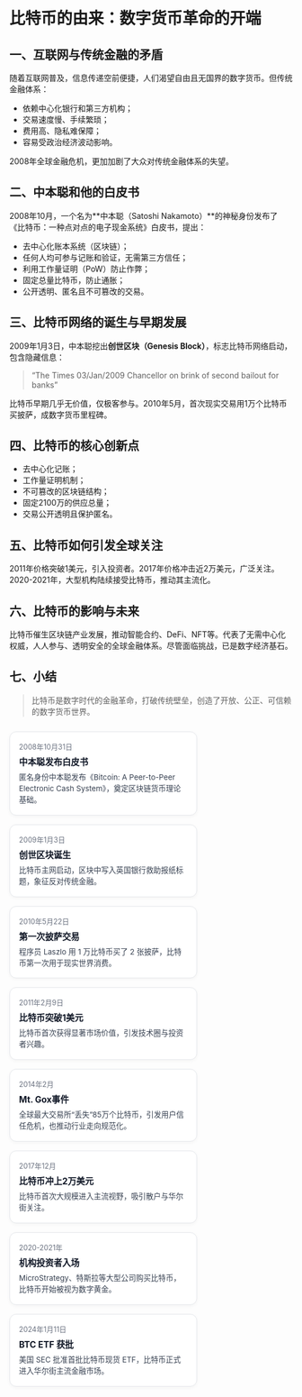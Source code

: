 # 比特币的由来：数字货币革命的开端

## 一、互联网与传统金融的矛盾

随着互联网普及，信息传递空前便捷，人们渴望自由且无国界的数字货币。但传统金融体系：

- 依赖中心化银行和第三方机构；
- 交易速度慢、手续繁琐；
- 费用高、隐私难保障；
- 容易受政治经济波动影响。

2008年全球金融危机，更加加剧了大众对传统金融体系的失望。


## 二、中本聪和他的白皮书

2008年10月，一个名为**中本聪（Satoshi Nakamoto）**的神秘身份发布了《比特币：一种点对点的电子现金系统》白皮书，提出：

- 去中心化账本系统（区块链）；
- 任何人均可参与记账和验证，无需第三方信任；
- 利用工作量证明（PoW）防止作弊；
- 固定总量比特币，防止通胀；
- 公开透明、匿名且不可篡改的交易。


## 三、比特币网络的诞生与早期发展

2009年1月3日，中本聪挖出**创世区块（Genesis Block）**，标志比特币网络启动，包含隐藏信息：

> “The Times 03/Jan/2009 Chancellor on brink of second bailout for banks”

比特币早期几乎无价值，仅极客参与。2010年5月，首次现实交易用1万个比特币买披萨，成数字货币里程碑。



## 四、比特币的核心创新点

- 去中心化记账；
- 工作量证明机制；
- 不可篡改的区块链结构；
- 固定2100万的供应总量；
- 交易公开透明且保护匿名。



## 五、比特币如何引发全球关注

2011年价格突破1美元，引入投资者。2017年价格冲击近2万美元，广泛关注。2020-2021年，大型机构陆续接受比特币，推动其主流化。



## 六、比特币的影响与未来

比特币催生区块链产业发展，推动智能合约、DeFi、NFT等。代表了无需中心化权威，人人参与、透明安全的全球金融体系。尽管面临挑战，已是数字经济基石。



## 七、小结

> 比特币是数字时代的金融革命，打破传统壁垒，创造了开放、公正、可信赖的数字货币世界。


<style>
  .btc-timeline {
    display: flex;
    flex-wrap: wrap;
    gap: 16px;
    justify-content: flex-start;
    padding: 12px 0;
  }

  .btc-card {
    background-color: #fff;
    border: 1px solid #e5e7eb;
    border-radius: 12px;
    padding: 16px;
    width: 300px;
    box-shadow: 0 2px 6px rgba(0, 0, 0, 0.04);
    transition: transform 0.2s ease;
  }

  .btc-card:hover {
    transform: translateY(-4px);
    box-shadow: 0 4px 12px rgba(0, 0, 0, 0.08);
  }

  .btc-card h4 {
    margin: 0 0 8px 0;
    font-size: 1.1em;
    color: #111827;
  }

  .btc-card .date {
    font-size: 0.9em;
    color: #6b7280;
    margin-bottom: 6px;
  }

  .btc-card p {
    margin: 0;
    font-size: 0.95em;
    color: #374151;
    line-height: 1.5;
  }
</style>

<div class="btc-timeline">

  <div class="btc-card">
    <div class="date">2008年10月31日</div>
    <h4>中本聪发布白皮书</h4>
    <p>匿名身份中本聪发布《Bitcoin: A Peer-to-Peer Electronic Cash System》，奠定区块链货币理论基础。</p>
  </div>

  <div class="btc-card">
    <div class="date">2009年1月3日</div>
    <h4>创世区块诞生</h4>
    <p>比特币主网启动，区块中写入英国银行救助报纸标题，象征反对传统金融。</p>
  </div>

  <div class="btc-card">
    <div class="date">2010年5月22日</div>
    <h4>第一次披萨交易</h4>
    <p>程序员 Laszlo 用 1 万比特币买了 2 张披萨，比特币第一次用于现实世界消费。</p>
  </div>

  <div class="btc-card">
    <div class="date">2011年2月9日</div>
    <h4>比特币突破1美元</h4>
    <p>比特币首次获得显著市场价值，引发技术圈与投资者兴趣。</p>
  </div>

  <div class="btc-card">
    <div class="date">2014年2月</div>
    <h4>Mt. Gox事件</h4>
    <p>全球最大交易所“丢失”85万个比特币，引发用户信任危机，也推动行业走向规范化。</p>
  </div>

  <div class="btc-card">
    <div class="date">2017年12月</div>
    <h4>比特币冲上2万美元</h4>
    <p>比特币首次大规模进入主流视野，吸引散户与华尔街关注。</p>
  </div>

  <div class="btc-card">
    <div class="date">2020-2021年</div>
    <h4>机构投资者入场</h4>
    <p>MicroStrategy、特斯拉等大型公司购买比特币，比特币开始被视为数字黄金。</p>
  </div>
    <div class="btc-card">
    <div class="date">2024年1月11日</div>
    <h4>BTC ETF 获批</h4>
    <p>美国 SEC 批准首批比特币现货 ETF，比特币正式进入华尔街主流金融市场。</p>
  </div>
</div>




